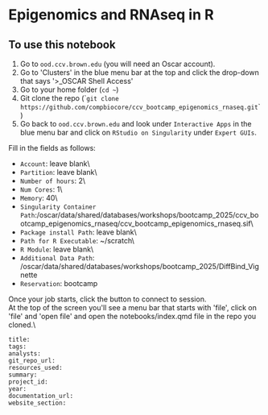 # Epigenomics and RNAseq in R

## To use this notebook

1.  Go to `ood.ccv.brown.edu` (you will need an Oscar account).
2.  Go to 'Clusters' in the blue menu bar at the top and click the
    drop-down that says '\>\_OSCAR Shell Access'
3.  Go to your home folder (`cd ~`)
4.  Git clone the repo
    (\``git clone https://github.com/compbiocore/ccv_bootcamp_epigenomics_rnaseq.git`\`)
5.  Go back to `ood.ccv.brown.edu` and look under `Interactive Apps` in
    the blue menu bar and click on `RStudio on Singularity` under
    `Expert GUIs`.

Fill in the fields as follows:

-   `Account`: leave blank\
-   `Partition`: leave blank\
-   `Number of hours`: 2\
-   `Num Cores`: 1\
-   `Memory`: 40\
-   `Singularity Container Path`:/oscar/data/shared/databases/workshops/bootcamp_2025/ccv_bootcamp_epigenomics_rnaseq/ccv_bootcamp_epigenomics_rnaseq.sif\
-   `Package install Path`: leave blank\
-   `Path for R Executable`: \~/scratch\
-   `R Module`: leave blank\
-   `Additional Data Path`:
    /oscar/data/shared/databases/workshops/bootcamp_2025/DiffBind_Vignette
-   `Reservation`: bootcamp

Once your job starts, click the button to connect to session.\
At the top of the screen you'll see a menu bar that starts with 'file',
click on 'file' and 'open file' and open the notebooks/index.qmd file in
the repo you cloned.\
```
title:
tags:
analysts:
git_repo_url:
resources_used:
summary:
project_id:
year:
documentation_url:
website_section:
```
